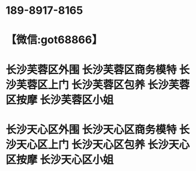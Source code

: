 # 189-8917-8165
# 【微信:got68866】
# 长沙芙蓉区外围 长沙芙蓉区商务模特 长沙芙蓉区上门 长沙芙蓉区包养 长沙芙蓉区按摩 长沙芙蓉区小姐 
# 长沙天心区外围 长沙天心区商务模特 长沙天心区上门 长沙天心区包养 长沙天心区按摩 长沙天心区小姐
